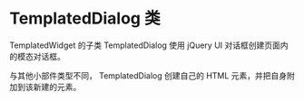 # TemplatedDialog 类

TemplatedWidget 的子类 TemplatedDialog 使用 jQuery UI 对话框创建页面内的模态对话框。

与其他小部件类型不同， TemplatedDialog 创建自己的 HTML 元素，并把自身附加到该新建的元素。
